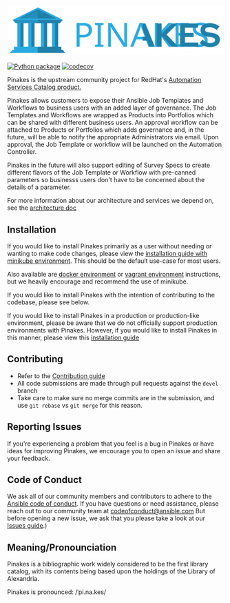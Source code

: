 <img src="./docs/logo-masthead.svg"/>

[![Python package](https://github.com/ansible/pinakes/actions/workflows/python-package.yml/badge.svg)](https://github.com/ansible/pinakes/actions/workflows/python-package.yml)
[![codecov](https://codecov.io/gh/ansible/pinakes/branch/devel/graph/badge.svg?token=GmTfoOt6WW)](https://codecov.io/gh/ansible/pinakes)

Pinakes is the upstream community project for RedHat's [Automation Services Catalog product.](https://www.ansible.com/products/automation-services-catalog?hsLang=en-us)

Pinakes allows customers to expose their Ansible Job Templates and Workflows to business users with an added layer of governance. The Job Templates and Workflows are wrapped as Products into Portfolios which can be shared with different business users. An approval workflow can be attached to Products or Portfolios which adds governance and, in the future, will be able to notify the appropriate Administrators via email. Upon approval, the Job Template or workflow will be launched on the Automation Controller.

Pinakes in the future will also support editing of Survey Specs to create different flavors of the Job Template or Workflow with pre-canned parameters so businesss users don't have to be concerned about the details of a parameter.

For more information about our architecture and services we depend on, see the [architecture doc](./docs/ARCHITECTURE.md)

Installation
------------

If you would like to install Pinakes primarily as a user without needing or wanting to make code changes, please view the [installation guide with minikube environment](./docs/MINIKUBE.md). This should be the default use-case for most users.

Also available are [docker environment](./docs/DOCKER_COMPOSE.md) or [vagrant environment](./docs/VAGRANT.md) instructions, but we heavily encourage and recommend the use of minikube.

If you would like to install Pinakes with the intention of contributing to the codebase, please see below.

If you would like to install Pinakes in a production or production-like environment, please be aware that we do not officially support production environments with Pinakes. However, if you would like to install Pinakes in this manner, please view this [installation guide](./INSTALL.md)

Contributing
------------

- Refer to the [Contribution guide](./docs/CONTRIBUTING.md)
- All code submissions are made through pull requests against the `devel` branch
- Take care to make sure no merge commits are in the submission, and use `git rebase` vs `git merge` for this reason.


Reporting Issues
----------------

If you're experiencing a problem that you feel is a bug in Pinakes or have ideas for improving Pinakes, we encourage you to open an issue and share your feedback.


Code of Conduct
---------------

We ask all of our community members and contributors to adhere to the [Ansible code of conduct](http://docs.ansible.com/ansible/latest/community/code_of_conduct.html). If you have questions or need assistance, please reach out to our community team at [codeofconduct@ansible.com](mailto:codeofconduct@ansible.com) But before opening a new issue, we ask that you please take a look at our [Issues guide](./ISSUES.md).)


Meaning/Pronounciation
----------------------

Pinakes is a bibliographic work widely considered to be the first library catalog, with its contents being based upon the holdings of the Library of Alexandria.

Pinakes is pronounced: /ˈpi.na.kes/
